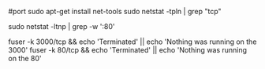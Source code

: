 #port
sudo apt-get install net-tools 
sudo netstat -tpln | grep "tcp"

sudo netstat -ltnp | grep -w ':80'

fuser -k 3000/tcp && echo 'Terminated' || echo 'Nothing was running on the 3000'
fuser -k 80/tcp && echo 'Terminated' || echo 'Nothing was running on the 80'
